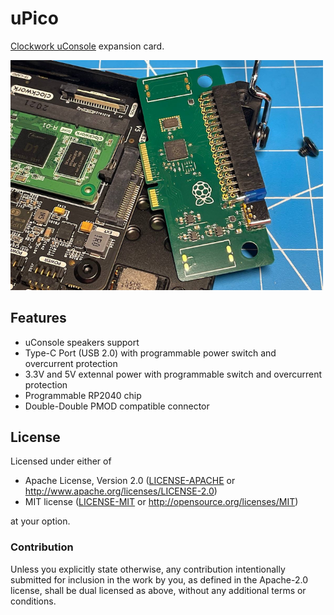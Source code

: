 # uPico

[Clockwork uConsole](https://www.clockworkpi.com/uconsole) expansion card.

<img width="500" src="pcb/fab/upico.png" />

## Features

* uConsole speakers support
* Type-C Port (USB 2.0) with programmable power switch and overcurrent protection
* 3.3V and 5V extennal power with programmable switch and overcurrent protection
* Programmable RP2040 chip
* Double-Double PMOD compatible connector

## License

Licensed under either of

- Apache License, Version 2.0 ([LICENSE-APACHE](LICENSE-APACHE) or
  http://www.apache.org/licenses/LICENSE-2.0)
- MIT license ([LICENSE-MIT](LICENSE-MIT) or http://opensource.org/licenses/MIT)

at your option.

### Contribution

Unless you explicitly state otherwise, any contribution intentionally submitted
for inclusion in the work by you, as defined in the Apache-2.0 license, shall be
dual licensed as above, without any additional terms or conditions.
